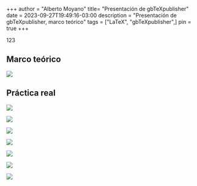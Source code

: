 +++
author = "Alberto Moyano"
title= "Presentación de gbTeXpublisher"
date = 2023-09-27T19:49:16-03:00
description = "Presentación de gbTeXpublisher, marco teórico"
tags = ["LaTeX", "gbTeXpublisher",]
pin = true
+++

123

<!--more-->

## Marco teórico

![](https://albertomoyano.github.io/blog-personal/images/archivo.png)

## Práctica real

![](https://albertomoyano.github.io/blog-personal/images/pantalla06.png)

![](https://albertomoyano.github.io/blog-personal/images/pantalla07.png)

![](https://albertomoyano.github.io/blog-personal/images/pantalla01.png)

![](https://albertomoyano.github.io/blog-personal/images/pantalla02.png)

![](https://albertomoyano.github.io/blog-personal/images/pantalla03.png)

![](https://albertomoyano.github.io/blog-personal/images/pantalla04.png)

![](https://albertomoyano.github.io/blog-personal/images/pantalla05.png)


